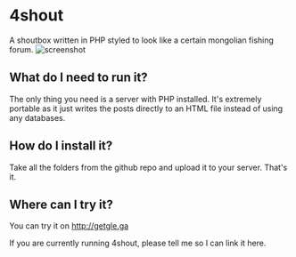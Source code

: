 # 4shout
A shoutbox written in PHP styled to look like a certain mongolian fishing forum.
![screenshot](https://raw.githubusercontent.com/js6/4shout/master/screenshot.png "Screenshot")
## What do I need to run it?
The only thing you need is a server with PHP installed.  It's extremely portable as it just writes the posts directly to an HTML file instead of using any databases.

## How do I install it?
Take all the folders from the github repo and upload it to your server.  That's it.

## Where can I try it?
You can try it on http://getgle.ga


If you are currently running 4shout, please tell me so I can link it here.
